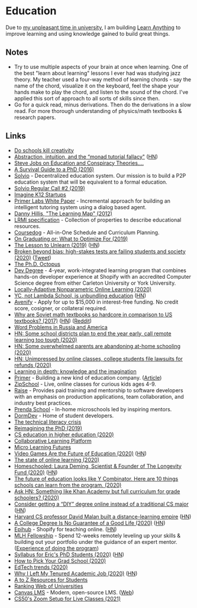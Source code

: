 # Education

Due to [my unpleasant time in university](university.md), I am building [Learn Anything](../ideas/learn-anything.md) to improve learning and using knowledge gained to build great things.

## Notes

- Try to use multiple aspects of your brain at once when learning. One of the best "learn about learning" lessons I ever had was studying jazz theory. My teacher used a four-way method of learning chords - say the name of the chord, visualize it on the keyboard, feel the shape your hands make to play the chord, and listen to the sound of the chord. I've applied this sort of approach to all sorts of skills since then.
- Go for a quick read, minus derivations. Then do the derivations in a slow read. For more thorough understanding of physics/math textbooks & research papers.

## Links

- [Do schools kill creativity](https://www.youtube.com/watch?v=iG9CE55wbtY)
- [Abstraction, intuition, and the “monad tutorial fallacy"](https://byorgey.wordpress.com/2009/01/12/abstraction-intuition-and-the-monad-tutorial-fallacy/) ([HN](https://news.ycombinator.com/item?id=17015661))
- [Steve Jobs on Education and Conspiracy Theories....](https://www.youtube.com/watch?v=dULN8WbMb3M)
- [A Survival Guide to a PhD (2016)](http://karpathy.github.io/2016/09/07/phd/)
- [Solvio](http://solvio.org) - Decentralized education system. Our mission is to build a P2P education system that will be equivalent to a formal education.
- [Solvio Regular Call #2 (2019)](https://www.youtube.com/watch?v=CxjE1kJ8sLE)
- [Imagine K12 Startups](http://www.imaginek12.com/)
- [Primer Labs White Paper](https://www.primerlabs.io/whitepaper.pdf) - Incremental approach for building an intelligent tutoring system using a dialog based agent.
- [Danny Hillis, "The Learning Map" (2012)](https://www.youtube.com/watch?v=wKcZ8ozCah0)
- [LRMI specification](http://lrmi.dublincore.org/specifications/lrmi/lrmi_1/) - Collection of properties to describe educational resources.
- [Coursedog](https://www.coursedog.com/) - All-in-One Schedule and Curriculum Planning.
- [On Graduating or: What to Optimize For (2019)](https://benjamincongdon.me/blog/2019/05/22/On-Graduating-or-What-to-Optimize-For/)
- [The Lesson to Unlearn (2019)](http://paulgraham.com/lesson.html) ([HN](https://news.ycombinator.com/item?id=21729619))
- [Broken beyond bias: high-stakes tests are failing students and society (2020)](https://reading.supply/@nick/broken-beyond-bias-high-stakes-tests-are-failing-students-and-society-Q99wvf) ([Tweet](https://twitter.com/nsbarr/status/1214634480935174145))
- [The Ph.D. Octopus](https://www.uky.edu/~eushe2/Pajares/octopus.html)
- [Dev Degree](https://devdegree.ca/) - 4-year, work-integrated learning program that combines hands-on developer experience at Shopify with an accredited Computer Science degree from either Carleton University or York University.
- [Locally-Adaptive Nonparametric Online Learning (2020)](https://arxiv.org/abs/2002.01882)
- [YC, not Lambda School, is unbundling education](https://medium.com/swlh/y-combinator-not-lambda-school-is-unbundling-education-bd6fdf0c78d7) ([HN](https://news.ycombinator.com/item?id=21439089))
- [Avenify](https://avenify.com/) - Apply for up to \$15,000 in interest-free funding. No credit score, cosigner, or collateral required.
- [Why are Soviet math textbooks so hardcore in comparison to US textbooks? (2017)](https://www.quora.com/Why-are-Soviet-mathematics-physics-textbooks-so-insanely-hardcore-in-comparison-to-US-textbooks/answer/Scott-Miller-307?share=1) ([HN](https://news.ycombinator.com/item?id=22941144)) ([Reddit](https://www.reddit.com/r/math/comments/g5t2f1/why_are_soviet_math_textbooks_so_hardcore_in/))
- [Word Problems in Russia and America](http://www.de.ufpe.br/~toom/travel/sweden05/WP-SWEDEN-NEW.pdf)
- [HN: Some school districts plan to end the year early, call remote learning too tough (2020)](https://news.ycombinator.com/item?id=23011419)
- [HN: Some overwhelmed parents are abandoning at-home schooling (2020)](https://news.ycombinator.com/item?id=23010079)
- [HN: Unimpressed by online classes, college students file lawsuits for refunds (2020)](https://news.ycombinator.com/item?id=23065308)
- [Learning in depth: knowledge and the imagination](http://www.sfu.ca/~egan/Learningdepth.html)
- [Primer](https://www.withprimer.com/) - Building a new kind of education company. ([Article](https://blog.withprimer.com/announcing-primer/))
- [ZipSchool](https://zipschool.com/) - Live, online classes for curious kids ages 4-9.
- [Raise](https://raise.dev/) - Provides paid training and mentorship to software developers with an emphasis on production applications, team collaboration, and industry best practices.
- [Prenda School](https://prendaschool.com/) - In-home microschools led by inspiring mentors.
- [DormDev](https://dormdev.com/) - Home of student developers.
- [The technical literacy crisis](https://technically.dev/posts/the-technical-literacy-crisis.html)
- [Reimagining the PhD (2019)](https://nadiaeghbal.com/phd)
- [CS education in higher education (2020)](https://docs.google.com/presentation/d/15UxfJnjI8P0N33xGlTqY1A39SQdxBUwQ2jflkVMmF7Q/edit)
- [Collaborative Learning Platform](https://azlen.me/projects/collaborative_learning_platform/)
- [Micro Learning Futures](https://azlen.me/projects/micro_learning_futures/)
- [Video Games Are the Future of Education (2020)](https://nabeelqu.co/education) ([HN](https://news.ycombinator.com/item?id=23593872))
- [The state of online learning (2020)](https://twitter.com/david_perell/status/1274127231241949184)
- [Homeschooled: Laura Deming, Scientist & Founder of The Longevity Fund (2020)](https://blog.withprimer.com/laura-deming/) ([HN](https://news.ycombinator.com/item?id=23644762))
- [The future of education looks like Y Combinator. Here are 10 things schools can learn from the program. (2020)](https://twitter.com/david_perell/status/1277387185633689600)
- [Ask HN: Something like Khan Academy but full curriculum for grade schoolers? (2020)](https://news.ycombinator.com/item?id=23793216)
- [Consider getting a “DIY” degree online instead of a traditional CS major](https://www.pashabitz.com/posts/undergrad-altenative/) ([HN](https://news.ycombinator.com/item?id=23919579))
- [Harvard CS professor David Malan built a distance-learning empire](https://www.newyorker.com/news/our-local-correspondents/how-harvards-star-computer-science-professor-built-a-distance-learning-empire) ([HN](https://news.ycombinator.com/item?id=23905985))
- [A College Degree Is No Guarantee of a Good Life (2020)](https://www.theatlantic.com/family/archive/2020/07/will-going-college-make-you-happier/613729/) ([HN](https://news.ycombinator.com/item?id=24007278))
- [Epihub](https://epihub.com/) - Shopify for teaching online. ([HN](https://news.ycombinator.com/item?id=24215376))
- [MLH Fellowship](https://fellowship.mlh.io/) - Spend 12-weeks remotely leveling up your skills & building out your portfolio under the guidance of an expert mentor. ([Experience of doing the program](https://dev.to/jessie_anh_nguyen/growing-as-a-developer-through-the-mlh-fellowship-eb2))
- [Syllabus for Eric's PhD Students (2020)](https://docs.google.com/document/d/11D3kHElzS2HQxTwPqcaTnU5HCJ8WGE5brTXI4KLf4dM/preview?pru=AAABdEtovic*vkWoyIJP-56-mWWnA923aA) ([HN](https://news.ycombinator.com/item?id=24274699))
- [How to Pick Your Grad School (2020)](https://timdettmers.com/2020/03/10/how-to-pick-your-grad-school/)
- [EdTech trends (2020)](https://twitter.com/meaganloyst/status/1310966914248736773)
- [Why I Left My Tenured Academic Job (2020)](https://reyammer.io/blog/2020/10/03/the-good-the-bad-and-the-bye-bye-why-i-left-my-tenured-academic-job/) ([HN](https://news.ycombinator.com/item?id=24677171))
- [A to Z Resources for Students](https://github.com/dipakkr/A-to-Z-Resources-for-Students)
- [Ranking Web of Universities](http://www.webometrics.info/en)
- [Canvas LMS](https://github.com/instructure/canvas-lms) - Modern, open-source LMS. ([Web](https://www.instructure.com/canvas/en-gb))
- [CS50's Zoom Setup for Live Classes (2021)](https://www.youtube.com/watch?v=Slsc3tkoS_I)
